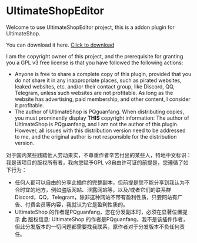 # UltimateShopEditor

Welcome to use UltimateShopEditor project, this is a addon plugin for UltimateShop.

You can download it here. [Click to download](https://www.spigotmc.org/resources/ultimateshopeditor-in-game-shop-editor-for-ultimateshop-plugin-w-i-p.99542)

I am the copyright owner of this project, and the prerequisite for granting you a GPL v3 free license is that you have followed the following actions:
- Anyone is free to share a complete copy of this plugin, provided that you do not share it in any inappropriate places, such as pirated websites, leaked websites, etc. and/or their contact group, like Discord, QQ, Telegram, unless such websites are not profitable. As long as the website has advertising, paid membership, and other content, I consider it profitable.
- The author of UltimateShop is PQguanfang. When distributing copies, you must prominently display **THIS** copyright information: The author of UltimateShop is PQguanfang, and I am not the author of this plugin. However, all issues with this distribution version need to be addressed to me, and the original author is not responsible for the distribution version.

对于国内某些践踏他人劳动果实，不尊重作者辛苦付出的某些人，特地中文标识：
我是该项目的版权所有者，我向您赋予GPL v3自由许可证的前提是，您遵循了如下行为：
- 任何人都可以自由的分享此插件的完整副本，但前提是您不能分享到我认为不合时宜的地方，例如盗版网站、泄露网站等，以及/或者它们的联系群 Discord，QQ，Telegram，除非这种网站不带有盈利性质，只要网站有广告、付费会员等内容，我就认为它是盈利性质的。
- UltimateShop 的作者是PQguanfang，您在分发副本时，必须在显著位置提示 **此** 版权信息: UltimateShop 的作者是PQguanfang，我不是该插件作者，但此分发版本的一切问题都需要找我联系，原作者对于分发版本不负任何责任。
